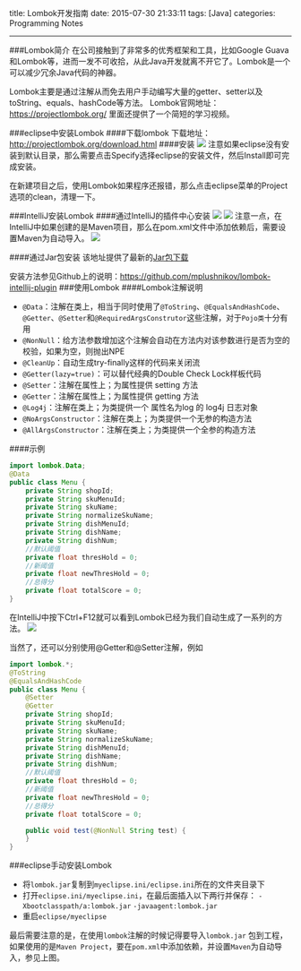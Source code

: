 title: Lombok开发指南
date: 2015-07-30 21:33:11
tags: [Java]
categories: Programming Notes

---
###Lombok简介
在公司接触到了非常多的优秀框架和工具，比如Google Guava和Lombok等，进而一发不可收拾，从此Java开发就离不开它了。Lombok是一个可以减少冗余Java代码的神器。

Lombok主要是通过注解从而免去用户手动编写大量的getter、setter以及toString、equals、hashCode等方法。
Lombok官网地址：https://projectlombok.org/ 里面还提供了一个简短的学习视频。

###eclipse中安装Lombok
####下载lombok
下载地址：http://projectlombok.org/download.html
####安装
![](http://7xig3q.com1.z0.glb.clouddn.com/eclipse-lombok.png)
注意如果eclipse没有安装到默认目录，那么需要点击Specify选择eclipse的安装文件，然后Install即可完成安装。

在新建项目之后，使用Lombok如果程序还报错，那么点击eclipse菜单的Project选项的clean，清理一下。

###IntelliJ安装Lombok
####通过IntelliJ的插件中心安装
![](http://7xig3q.com1.z0.glb.clouddn.com/IntelliJ-plugin-lombok.png)
![](http://7xig3q.com1.z0.glb.clouddn.com/IntelliJ-lombok.png)
注意一点，在IntelliJ中如果创建的是Maven项目，那么在pom.xml文件中添加依赖后，需要设置Maven为自动导入。
![](http://7xig3q.com1.z0.glb.clouddn.com/IntelliJ-maven-auto-import.png)

####通过Jar包安装
该地址提供了最新的[Jar包下载](https://github.com/mplushnikov/lombok-intellij-plugin/releases/tag/releasebuild_0.9.6)

安装方法参见Github上的说明：https://github.com/mplushnikov/lombok-intellij-plugin
###使用Lombok
####Lombok注解说明
- `@Data`：注解在类上，相当于同时使用了`@ToString`、`@EqualsAndHashCode`、`@Getter`、`@Setter`和`@RequiredArgsConstrutor`这些注解，对于`Pojo类`十分有用
- `@NonNull`：给方法参数增加这个注解会自动在方法内对该参数进行是否为空的校验，如果为空，则抛出NPE
- `@CleanUp`：自动生成try-finally这样的代码来关闭流
- `@Getter(lazy=true)`：可以替代经典的Double Check Lock样板代码
- `@Setter`：注解在属性上；为属性提供 setting 方法
- `@Getter`：注解在属性上；为属性提供 getting 方法
- `@Log4j`：注解在类上；为类提供一个 属性名为log 的 log4j 日志对象
- `@NoArgsConstructor`：注解在类上；为类提供一个无参的构造方法
- `@AllArgsConstructor`：注解在类上；为类提供一个全参的构造方法

####示例

```java
import lombok.Data;
@Data
public class Menu {
    private String shopId;
    private String skuMenuId;
    private String skuName;
    private String normalizeSkuName;
    private String dishMenuId;
    private String dishName;
    private String dishNum;
    //默认阈值
    private float thresHold = 0;
    //新阈值
    private float newThresHold = 0;
    //总得分
    private float totalScore = 0;
}
```
在IntelliJ中按下Ctrl+F12就可以看到Lombok已经为我们自动生成了一系列的方法。
![](http://7xig3q.com1.z0.glb.clouddn.com/IntelliJ-lombok-java-demo.png)

当然了，还可以分别使用@Getter和@Setter注解，例如
```java
import lombok.*;
@ToString
@EqualsAndHashCode
public class Menu {
    @Setter
    @Getter
    private String shopId;
    private String skuMenuId;
    private String skuName;
    private String normalizeSkuName;
    private String dishMenuId;
    private String dishName;
    private String dishNum;
    //默认阈值
    private float thresHold = 0;
    //新阈值
    private float newThresHold = 0;
    //总得分
    private float totalScore = 0;

    public void test(@NonNull String test) {
    }
}
```
###eclipse手动安装Lombok
- 将`lombok.jar`复制到`myeclipse.ini/eclipse.ini`所在的文件夹目录下
- 打开`eclipse.ini/myeclipse.ini`，在最后面插入以下两行并保存：
`-Xbootclasspath/a:lombok.jar`
`-javaagent:lombok.jar`
- 重启`eclipse/myeclipse`

最后需要注意的是，在使用`lombok`注解的时候记得要导入`lombok.jar` 包到工程，如果使用的是`Maven Project`，要在`pom.xml`中添加依赖，并设置`Maven`为自动导入，参见上图。
